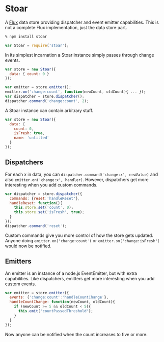 # Stoar

A [Flux](http://facebook.github.io/react/docs/flux-overview.html) data store providing dispatcher and event emitter capabilities.
This is not a complete Flux implementation, just the data store part.

```sh
% npm install stoar
```

```js
var Stoar = require('stoar');
```

In its simplest incarnation a Stoar instance simply passes through change events.

```js
var store = new Stoar({
  data: { count: 0 }
});

var emitter = store.emitter();
emitter.on('change:count', function(newCount, oldCount){ ... });
var dispatcher = store.dispatcher();
dispatcher.command('change:count', 2);
```

A Stoar instance can contain arbitrary stuff.

```js
var store = new Stoar({
  data: {
    count: 0,
    isFresh: true,
    name: 'untitled'
  }
});
```

## Dispatchers

For each x in data, you can `dispatcher.command('change:x', newValue)` and also `emitter.on('change:x', handler)`.
However, dispatchers get more interesting when you add custom commands.

```js
var dispatcher = store.dispatcher({
  commands: {reset:'handleReset'},
  handleReset: function(){
    this.store.set('count', 0);
    this.store.set('isFresh', true);
  }
});
dispatcher.command('reset');
```

Custom commands give you more control of how the store gets updated.
Anyone doing `emitter.on('change:count')` or `emitter.on('change:isFresh')` would now be notified.

## Emitters

An emitter is an instance of a node.js EventEmitter, but with extra capabilities.
Like dispatchers, emitters get more interesting when you add custom events.

```js
var emitter = store.emitter({
  events: {'change:count':'handleCountChange'},
  handleCountChange: function(newCount, oldCount){
    if (newCount >= 5 && oldCount < 5){
      this.emit('countPassedThreshold');
    }
  }
});
```

Now anyone can be notified when the count increases to five or more.
